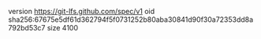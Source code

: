 version https://git-lfs.github.com/spec/v1
oid sha256:67675e5df61d362794f5f0731252b80aba30841d90f30a72353dd8a792bd53c7
size 4100
